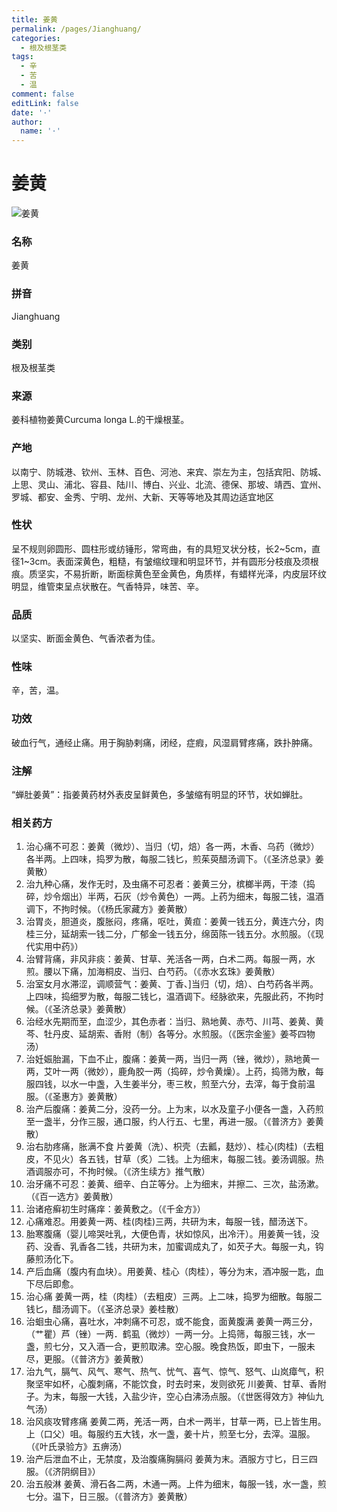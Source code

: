 ```yaml
---
title: 姜黄
permalink: /pages/Jianghuang/
categories: 
  - 根及根茎类
tags: 
  - 辛
  - 苦
  - 温
comment: false
editLink: false
date: '·'
author: 
  name: '·'
---
```

# 姜黄

![姜黄](https://image.zhongyibaike.com/image/%E5%A7%9C%E9%BB%84/%E5%A7%9C%E9%BB%84.jpg)

<!-- more -->
### 名称
姜黄

### 拼音
Jianghuang

### 类别
根及根茎类

### 来源
姜科植物姜黄Curcuma longa L.的干燥根茎。

### 产地
以南宁、防城港、钦州、玉林、百色、河池、来宾、崇左为主，包括宾阳、防城、上思、灵山、浦北、容县、陆川、博白、兴业、北流、德保、那坡、靖西、宜州、罗城、都安、金秀、宁明、龙州、大新、天等等地及其周边适宜地区

### 性状
呈不规则卵圆形、圆柱形或纺锤形，常弯曲，有的具短叉状分枝，长2~5cm，直径1~3cm。表面深黄色，粗糙，有皱缩纹理和明显环节，并有圆形分枝痕及须根痕。质坚实，不易折断，断面棕黄色至金黄色，角质样，有蜡样光泽，内皮层环纹明显，维管束呈点状散在。气香特异，味苦、辛。

### 品质
以坚实、断面金黄色、气香浓者为佳。

### 性味
辛，苦，温。

### 功效
破血行气，通经止痛。用于胸胁剌痛，闭经，症瘕，风湿肩臂疼痛，跌扑肿痛。

### 注解
“蝉肚姜黄”：指姜黄药材外表皮呈鲜黄色，多皱缩有明显的环节，状如蝉肚。

### 相关药方
1. 治心痛不可忍：姜黄（微炒）、当归（切，焙）各一两，木香、乌药（微炒）各半两。上四味，捣罗为散，每服二钱匕，煎茱萸醋汤调下。（《圣济总录》姜黄散）
2. 治九种心痛，发作无时，及虫痛不可忍者：姜黄三分，槟榔半两，干漆（捣碎，炒令烟出）半两，石灰（炒令黄色）一两。上药为细末，每服二钱，温酒调下，不拘时候。（《杨氏家藏方》姜黄散）
3. 治胃炎，胆道炎，腹胀闷，疼痛，呕吐，黄疸：姜黄一钱五分，黄连六分，肉桂三分，延胡索一钱二分，广郁金一钱五分，绵茵陈一钱五分。水煎服。（《现代实用中药》）
4. 治臂背痛，非风非痰：姜黄、甘草、羌活各一两，白术二两。每服一两，水煎。腰以下痛，加海桐皮、当归、白芍药。（《赤水玄珠》姜黄散）
5. 治室女月水滞涩，调顺营气：姜黄、丁香、]当归（切，焙）、白芍药各半两。上四味，捣细罗为散，每服二钱匕，温酒调下。经脉欲来，先服此药，不拘时候。（《圣济总录》姜黄散）
6. 治经水先期而至，血涩少，其色赤者：当归、熟地黄、赤芍、川芎、姜黄、黄芩、牡丹皮、延胡索、香附（制）各等分。水煎服。（《医宗金鉴》姜芩四物汤）
7. 治妊娠胎漏，下血不止，腹痛：姜黄一两，当归一两（锉，微炒），熟地黄一两，艾叶一两（微妙），鹿角胶一两（捣碎，炒令黄燥）。上药，捣筛为散，每服四钱，以水一中盏，入生姜半分，枣三枚，煎至六分，去滓，每于食前温服。（《圣惠方》姜黄散）
8. 治产后腹痛：姜黄二分，没药一分。上为末，以水及童子小便各一盏，入药煎至一盏半，分作三服，通口服，约人行五、七里，再进一服。（《普济方》姜黄散）
9. 治右肋疼痛，胀满不食 片姜黄（洗）、枳壳（去瓤，麸炒）、桂心(肉桂)（去粗皮，不见火）各五钱，甘草（炙）二钱。上为细末，每服二钱。姜汤调服。热酒调服亦可，不拘时候。（《济生续方》推气散）
10. 治牙痛不可忍：姜黄、细辛、白芷等分。上为细末，并擦二、三次，盐汤漱。（《百一选方》姜黄散）
11. 治诸疮癣初生时痛痒：姜黄敷之。（《千金方》）
12. 心痛难忍。用姜黄一两、桂(肉桂)三两，共研为末，每服一钱，醋汤送下。
13. 胎寒腹痛（婴儿啼哭吐乳，大便色青，状如惊风，出冷汗）。用姜黄一钱，没药、没香、乳香各二钱，共研为末，加蜜调成丸了，如芡子大。每服一丸，钩藤煎汤化下。
14. 产后血痛（腹内有血块）。用姜黄、桂心（肉桂），等分为末，酒冲服一匙，血下尽后即愈。
15. 治心痛 姜黄一两，桂（肉桂）（去粗皮）三两。上二味，捣罗为细散。每服二钱匕，醋汤调下。（《圣济总录》姜桂散）
16. 治蛔虫心痛，喜吐水，冲刺痛不可忍，或不能食，面黄腹满 姜黄一两三分，（艹瞿）芦（锉）一两．鹤虱（微炒）一两一分。上捣筛，每服三钱，水一盏，煎七分，又入酒一合，更煎取沸。空心服。晚食热饭，即虫下，一服未尽，更服。（《普济方》姜黄散）
17. 治九气，膈气、风气、寒气、热气、忧气、喜气、惊气、怒气、山岚瘴气，积聚坚牢如杯，心腹刺痛，不能饮食，时去时来，发则欲死 川姜黄、甘草、香附子。为末，每服一大钱，入盐少许，空心白沸汤点服。（《世医得效方》神仙九气汤）
18. 治风痰攻臂疼痛 姜黄二两，羌活一两，白术一两半，甘草一两，已上皆生用。上（口父）咀。每服约五大钱，水一盏，姜十片，煎至七分，去滓。温服。（《叶氏录验方》五痹汤）
19. 治产后泄血不止，无禁度，及治腹痛胸膈闷 姜黄为末。酒服方寸匕，日三四服。（《济阴纲目》）
20. 治五般淋 姜黄、滑石各二两，木通一两。上件为细末，每服一钱，水一盏，煎七分。温下，日三服。（《普济方》姜黄散）